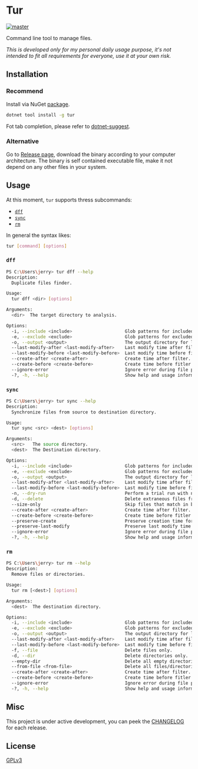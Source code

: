 # Tur

[![master](https://github.com/JerryBian/tur/actions/workflows/build.yml/badge.svg)](https://github.com/JerryBian/tur/actions/workflows/build.yml)

Command line tool to manage files.

_This is developed only for my personal daily usage purpose, it's not intended to fit all requirements for everyone, use it at your own risk._

## Installation

### Recommend

Install via NuGet [package](https://www.nuget.org/packages/tur/).

```sh
dotnet tool install -g tur
```

Fot tab completion, please refer to [dotnet-suggest](https://github.com/dotnet/command-line-api/blob/main/docs/dotnet-suggest.md).

### Alternative

Go to [Release page](https://github.com/JerryBian/tur/releases/tag/latest), download the binary according to your computer architecture. The binary is self contained executable file, make it not depend on any other files in your system.

## Usage

At this moment, `tur` supports thress subcommands:
- [`dff`](#dff)
- [`sync`](#sync)
- [`rm`](#rm)

In general the syntax likes:

```sh
tur [command] [options]
```

### `dff`

```sh
PS C:\Users\jerry> tur dff --help
Description:
  Duplicate files finder.

Usage:
  tur dff <dir> [options]

Arguments:
  <dir>  The target directory to analysis.

Options:
  -i, --include <include>                    Glob patterns for included files.
  -e, --exclude <exclude>                    Glob patterns for excluded files.
  -o, --output <output>                      The output directory for logs or any file generated during processing.
  --last-modify-after <last-modify-after>    Last modify time after filter. e.g., 2022-10-01T10:20:21
  --last-modify-before <last-modify-before>  Last modify time before fitler. e.g., 2022-08-02T16:20:21
  --create-after <create-after>              Create time after filter. e.g., 2022-07-01T10:20:21
  --create-before <create-before>            Create time before fitler. e.g., 2022-12-02T16:20:21
  --ignore-error                             Ignore error during file processing.
  -?, -h, --help                             Show help and usage information
```

### `sync`

```sh
PS C:\Users\jerry> tur sync --help
Description:
  Synchronize files from source to destination directory.

Usage:
  tur sync <src> <dest> [options]

Arguments:
  <src>   The source directory.
  <dest>  The Destination directory.

Options:
  -i, --include <include>                    Glob patterns for included files.
  -e, --exclude <exclude>                    Glob patterns for excluded files.
  -o, --output <output>                      The output directory for logs or any file generated during processing.
  --last-modify-after <last-modify-after>    Last modify time after filter. e.g., 2022-10-01T10:20:21
  --last-modify-before <last-modify-before>  Last modify time before fitler. e.g., 2022-08-02T16:20:21
  -n, --dry-run                              Perform a trial run with no changes made.
  -d, --delete                               Delete extraneous files from destination directory.
  --size-only                                Skip files that match in both name and size.
  --create-after <create-after>              Create time after filter. e.g., 2022-07-01T10:20:21
  --create-before <create-before>            Create time before fitler. e.g., 2022-12-02T16:20:21
  --preserve-create                          Preserve creation time for destination file.
  --preserve-last-modify                     Preserve last modify time for destination file.
  --ignore-error                             Ignore error during file processing.
  -?, -h, --help                             Show help and usage information
```

### `rm`

```sh
PS C:\Users\jerry> tur rm --help
Description:
  Remove files or directories.

Usage:
  tur rm [<dest>] [options]

Arguments:
  <dest>  The destination directory.

Options:
  -i, --include <include>                    Glob patterns for included files.
  -e, --exclude <exclude>                    Glob patterns for excluded files.
  -o, --output <output>                      The output directory for logs or any file generated during processing.
  --last-modify-after <last-modify-after>    Last modify time after filter. e.g., 2022-10-01T10:20:21
  --last-modify-before <last-modify-before>  Last modify time before fitler. e.g., 2022-08-02T16:20:21
  -f, --file                                 Delete files only.
  -d, --dir                                  Delete directories only.
  --empty-dir                                Delete all empty directories.
  --from-file <from-file>                    Delete all files/directories listed in specified file.
  --create-after <create-after>              Create time after filter. e.g., 2022-07-01T10:20:21
  --create-before <create-before>            Create time before fitler. e.g., 2022-12-02T16:20:21
  --ignore-error                             Ignore error during file processing.
  -?, -h, --help                             Show help and usage information
```

## Misc

This project is under active development, you can peek the [CHANGELOG](https://github.com/JerryBian/tur/blob/master/CHANGELOG.md) for each release.

## License
[GPLv3](https://github.com/JerryBian/tur/blob/master/LICENSE)